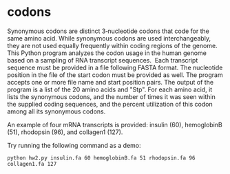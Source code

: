 # codons

Synonymous codons are distinct 3‐nucleotide codons that code for the same amino acid. While synonymous codons are used interchangeably, they are not used equally frequently within coding regions of the genome. This Python program analyzes the codon usage in the human genome based on a sampling of RNA transcript sequences.  Each transcript sequence must be provided in a file following FASTA format. The nucleotide position in the file of the start codon must be provided as well. The program accepts one or more file name and start position pairs. The output of the program is a list of the 20 amino acids and "Stp". For each amino acid, it lists the synonymous codons, and the number of times it was
seen within the supplied coding sequences, and the percent utilization of this codon among all its synonymous codons. 

An example of four mRNA transcripts is provided: insulin (60), hemoglobinB (51), rhodopsin (96), and collagen1 (127).  

Try running the following command as a demo:

    python hw2.py insulin.fa 60 hemoglobinB.fa 51 rhodopsin.fa 96 collagen1.fa 127
